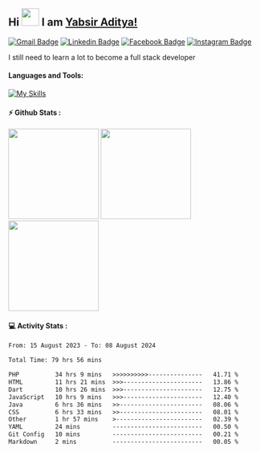 ## Hi <img width="35em" src="https://i.giphy.com/media/w1OBpBd7kJqHrJnJ13/giphy.webp" width="40" /> I am [Yabsir Aditya!](https://github.com/yabsiraditya/)
    
[![Gmail Badge](https://img.shields.io/badge/-Email-EA4335?style=flat-square&logo=gmail&logoColor=white)](mailto:yabsir.aditya@gmail.com)
[![Linkedin Badge](https://img.shields.io/badge/-LinkedIn-0e76a8?style=flat-square&logo=Linkedin&logoColor=white)](https://www.linkedin.com/in/yabsiraditya/)
[![Facebook Badge](https://img.shields.io/badge/-Facebook-3b5998?style=flat-square&logo=Facebook&logoColor=white)](https://www.facebook.com/yabsir.aditya/)
[![Instagram Badge](https://img.shields.io/badge/-Instagram-e4405f?style=flat-square&logo=Instagram&logoColor=white)](https://instagram.com/yabsir.y/)

I still need to learn a lot to become a full stack developer

#### Languages and Tools:

[![My Skills](https://skillicons.dev/icons?i=html,css,js,php,laravel,react,java,tailwind,bootstrap,figma)](https://skillicons.dev)

#### ⚡ Github Stats :
<div>
  <img height="180em" src="https://github-readme-stats-eight-theta.vercel.app/api?username=yabsiraditya&show_icons=true&theme=vue&include_all_commits=true&count_private=true" />
  <img height="180em" src="https://github-readme-stats.vercel.app/api/top-langs/?username=yabsiraditya&layout=compact&theme=vue" />
  <img height="180em" src="https://github-readme-streak-stats.herokuapp.com/?user=yabsiraditya&theme=vue&hide_border=true" />
</div>

#### 💻 Activity Stats :
<!--START_SECTION:waka-->

```txt
From: 15 August 2023 - To: 08 August 2024

Total Time: 79 hrs 56 mins

PHP          34 hrs 9 mins   >>>>>>>>>>---------------   41.71 %
HTML         11 hrs 21 mins  >>>----------------------   13.86 %
Dart         10 hrs 26 mins  >>>----------------------   12.75 %
JavaScript   10 hrs 9 mins   >>>----------------------   12.40 %
Java         6 hrs 36 mins   >>-----------------------   08.06 %
CSS          6 hrs 33 mins   >>-----------------------   08.01 %
Other        1 hr 57 mins    >------------------------   02.39 %
YAML         24 mins         -------------------------   00.50 %
Git Config   10 mins         -------------------------   00.21 %
Markdown     2 mins          -------------------------   00.05 %
```

<!--END_SECTION:waka-->
